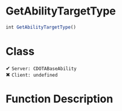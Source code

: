 # GetAbilityTargetType
```js
int GetAbilityTargetType()
```
# Class
✔ `Server: CDOTABaseAbility`  
✖ `Client: undefined`  

# Function Description

